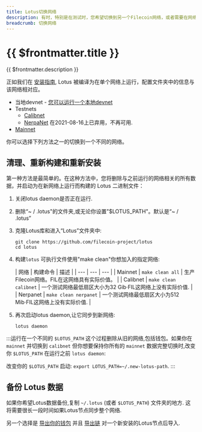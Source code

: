 ```yaml
---
title: Lotus切换网络
description: 有时，特别是在测试时，您希望切换到另一个Filecoin网络，或者需要在网络重置后重新连接到测试网络。本指南将向您展示如何使用Lotus在不同的Filecoin网络之间切换。
breadcrumb: 切换网络
---
```


# {{ $frontmatter.title }}

{{ $frontmatter.description }}

正如我们在 [安装指南](installation.md), Lotus 被编译为在单个网络上运行，配置文件夹中的信息与该网络相对应。

+ 当地devnet - [您可以运行一个本地devnet](https://docs.filecoin.io/build/local-devnet/#manual-set-up)
+ Testnets
    + [Calibnet](https://network.filecoin.io/#calibration)
  + [NerpaNet](https://github.com/filecoin-project/community/discussions/74#discussioncomment-1348469) 在2021-08-16上已弃用，不再可用.
+ [Mainnet](https://network.filecoin.io/#mainnet)

你可以选择下列方法之一的切换到一个不同的网络。

## 清理、重新构建和重新安装

第一种方法是最简单的。在这种方法中，您将删除与之前运行的网络相关的所有数据，并启动为在新网络上运行而构建的 Lotus 二进制文件：

1. 关闭lotus daemon是否正在运行.
1. 删除“~ / .lotus"的文件夹,或无论你设置"$LOTUS_PATH"。默认是“~ / .lotus”
1. 克隆Lotus库和进入“Lotus”文件夹中:

    ```shell
    git clone https://github.com/filecoin-project/lotus
    cd lotus
    ```

1. 构建`lotus` 可执行文件使用"make clean"你想加入的指定网络:

   | 网络 | 构建命令 | 描述 |
       | --- | --- | --- |
   | Mainnet | `make clean all` | 生产Filecoin网络。FIL在这网络具有实际价值。 |
   | Calibnet | `make clean calibnet` | 一个测试网络最低扇区大小为32 Gib·FIL这网络上没有实际价值. |
   | Nerpanet | `make clean nerpanet` | 一个测试网络最低扇区大小为512 Mib·FIL这网络上没有实际价值. |

2. 再次启动lotus daemon,让它同步到新网络:

    ```shell
    lotus daemon
    ```

:::运行在一个不同的 `$LOTUS_PATH`
这个过程删除从旧的网络,包括钱包。如果你在 `mainnet` 并切换到 `calibnet` 但你想要保持你所有的 `mainnet` 数据完整切换时,改变你 `$LOTUS_PATH` 在运行之前 `lotus daemon`:

改变你的 `$LOTUS_PATH` 启动: `export LOTUS_PATH=~/.new-lotus-path`.
:::

## 备份 Lotus 数据

如果你希望Lotus数据备份,复制 `~/.lotus` (或者 `$LOTUS_PATH`) 文件夹的地方. 这将需要很长一段时间如果Lotus节点同步整个网络.

另一个选择是 [导出你的钱包](send-and-receive-fil.md) 并且 [导出链](chain.md) 对一个新安装的Lotus节点后导入.
